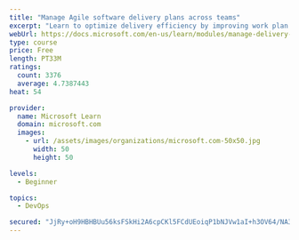 ```yaml
---
title: "Manage Agile software delivery plans across teams"
excerpt: "Learn to optimize delivery efficiency by improving work plan visibility across teams."
webUrl: https://docs.microsoft.com/en-us/learn/modules/manage-delivery-plans/
type: course
price: Free
length: PT33M
ratings:
  count: 3376
  average: 4.7387443
heat: 54

provider:
  name: Microsoft Learn
  domain: microsoft.com
  images:
    - url: /assets/images/organizations/microsoft.com-50x50.jpg
      width: 50
      height: 50

levels:
  - Beginner

topics:
  - DevOps

secured: "JjRy+oH9HBHBUu56ksFSkHi2A6cpCKl5FCdUEoiqP1bNJVw1aI+h3OV64/NA38rRxqZPggv1h5OTHcGOf6ioZFSZsS4TCBvQBuCcQtRPCyGCNzi7QvzeYo2sPa2Q5yj9YHyQKUTyyy6eKMzNms9J0gKppZvdjZfJq8YHBgbq6K2O7EYlhduatleZEc3huWz3QqLNceFtDbrToHxZ/QW0lnTyVCEScloIJT8qnsppxeUNWfjt34eCG/BU9ZdSf959MpssEYvNgdllA+DI3tY4yQzA+A+KPrhvcZ0sP6Xiea9gyR/4R2VjjVLJXj2bKO15aHLJnN2KyDlTNAWMB+7L4NvUsPBH/f+EDk3o+RGRd1XMJJiBU3+xgYy0L9ohznjuYwtEInFgLPUXS2Kc8iEm6x1AbVJsOv2K8Tz7aH+HLbk=;BkQP5nhFdgLK5uFC/18eCQ=="
---
```



